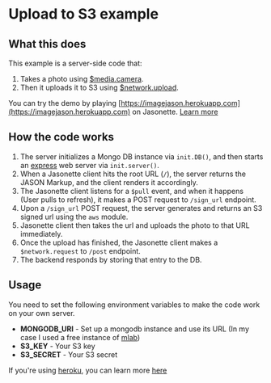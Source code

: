 # Upload to S3 example

## What this does

This example is a server-side code that:

1. Takes a photo using [$media.camera](actions.md#mediacamera).
2. Then it uploads it to S3 using [$network.upload](actions.md#networkupload).

You can try the demo by playing [https://imagejason.herokuapp.com](https://imagejason.herokuapp.com) on Jasonette. [Learn more](http://www.jasonette.com/beta/quickstart)

## How the code works

1. The server initializes a Mongo DB instance via `init.DB()`, and then starts an [express](https://expressjs.com) web server via `init.server()`.
2. When a Jasonette client hits the root URL (`/`), the server returns the JASON Markup, and the client renders it accordingly.
3. The Jasonette client listens for a `$pull` event, and when it happens (User pulls to refresh), it makes a POST request to `/sign_url` endpoint.
4. Upon a `/sign_url` POST request, the server generates and returns an S3 signed url using the `aws` module.
5. Jasonette client then takes the url and uploads the photo to that URL immediately.
6. Once the upload has finished, the Jasonette client makes a `$network.request` to `/post` endpoint.
7. The backend responds by storing that entry to the DB.

## Usage

You need to set the following environment variables to make the code work on your own server.

- **MONGODB_URI** - Set up a mongodb instance and use its URL (In my case I used a free instance of [mlab](https://www.mlab.com))
- **S3_KEY** - Your S3 key
- **S3_SECRET** - Your S3 secret

If you're using [heroku](https://heroku.com), you can learn more [here](https://devcenter.heroku.com/articles/config-vars)
